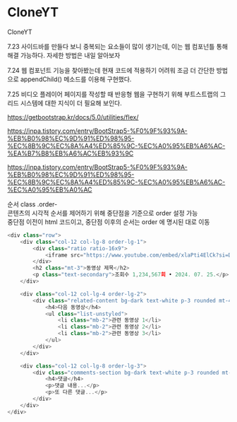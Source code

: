 # CloneYT
CloneYT

7.23
사이드바를 만들다 보니 중복되는 요소들이 많이 생기는데, 이는 웹 컴포넌틀 통해 해결 가능하다.
자세한 방법은 내일 알아보자

7.24
웹 컴포넌트 기능을 찾아봤는데 현재 코드에 적용하기 어려워 조금 더 간단한 방법으로 appendChild() 메소드를 이용해 구현했다.

7.25
비디오 플레이어 페이지를 작성할 때 반응형 웹을 구현하기 위해 부트스트랩의 그리드 시스템에 대한 지식이 더 필요해 보인다.<br>

https://getbootstrap.kr/docs/5.0/utilities/flex/

https://inpa.tistory.com/entry/BootStrap5-%F0%9F%93%9A-%EB%B0%98%EC%9D%91%ED%98%95-%EC%8B%9C%EC%8A%A4%ED%85%9C-%EC%A0%95%EB%A6%AC-%EA%B7%B8%EB%A6%AC%EB%93%9C

https://inpa.tistory.com/entry/BootStrap5-%F0%9F%93%9A-%EB%B0%98%EC%9D%91%ED%98%95-%EC%8B%9C%EC%8A%A4%ED%85%9C-%EC%A0%95%EB%A6%AC-%EC%A0%95%EB%A0%AC

순서 class .order- <br>
콘텐츠의 시각적 순서를 제어하기 위해 중단점을 기준으로 order 설정 가능<br>
중단점 이전이 html 코드이고, 중단점 이후의 순서는 order 에 명시된 대로 이동
```js
<div class="row">
    <div class="col-12 col-lg-8 order-lg-1">
        <div class="ratio ratio-16x9">
            <iframe src="https://www.youtube.com/embed/xlaPti4ElCk?si=Du5ogA2FbwpEwj3_" title="YouTube video player" frameborder="0" allow="accelerometer; autoplay; clipboard-write; encrypted-media; gyroscope; picture-in-picture; web-share" referrerpolicy="strict-origin-when-cross-origin" allowfullscreen></iframe>
        </div>
        <h2 class="mt-3">동영상 제목</h2>
        <p class="text-secondary">조회수 1,234,567회 • 2024. 07. 25.</p>
    </div>

    <div class="col-12 col-lg-4 order-lg-2">
        <div class="related-content bg-dark text-white p-3 rounded mt-4 mt-lg-0">
            <h4>다음 동영상</h4>
            <ul class="list-unstyled">
                <li class="mb-2">관련 동영상 1</li>
                <li class="mb-2">관련 동영상 2</li>
                <li class="mb-2">관련 동영상 3</li>
            </ul>
        </div>
    </div>

    <div class="col-12 col-lg-8 order-lg-3">
        <div class="comments-section bg-dark text-white p-3 rounded mt-4">
            <h4>댓글</h4>
            <p>댓글 내용...</p>
            <p>또 다른 댓글...</p>
        </div>
    </div>
</div>
```